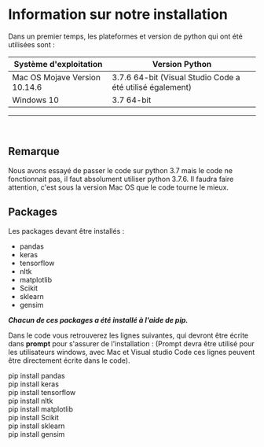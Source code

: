 # Information sur notre installation

Dans un premier temps, les plateformes et version de python qui ont été utilisées sont :
 
 Système d'exploitation          |  Version Python 
---------------------------------|------------------------------------------------------------|
Mac OS Mojave Version 10.14.6    |   3.7.6 64-bit (Visual Studio Code a été utilisé également)
Windows 10                       |   3.7 64-bit
***
&nbsp;
## Remarque

Nous avons essayé de passer le code sur python 3.7 mais le code ne fonctionnait pas, il faut absolument utiliser python 3.7.6.
Il faudra faire attention, c'est sous la version Mac OS que le code tourne le mieux.

## Packages

Les packages devant être installés : 

- pandas
- keras
- tensorflow
- nltk
- matplotlib
- Scikit
- sklearn
- gensim


<i><b>Chacun de ces packages a été installé à l'aide de pip.</i></b>

Dans le code vous retrouverez les lignes suivantes, qui devront être écrite dans <b>prompt</b> pour s'assurer de l'installation :
(Prompt devra être utilisé pour les utilisateurs windows, avec Mac et Visual studio Code ces lignes peuvent être directement écrite dans le code).

pip install pandas  
pip install keras  
pip install tensorflow  
pip install nltk  
pip install matplotlib  
pip install Scikit  
pip install sklearn  
pip install gensim  
<p></p>

